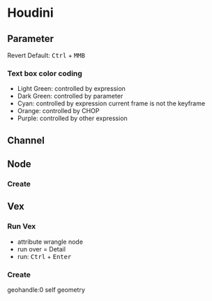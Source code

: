 # Houdini

## Parameter

Revert Default: <kbd>Ctrl</kbd> + <kbd>MMB</kbd>

### Text box color coding
- Light Green: controlled by expression
- Dark Green: controlled by parameter
- Cyan: controlled by expression current frame is not the keyframe
- Orange: controlled by CHOP
- Purple: controlled by other expression

## Channel

## Node

### Create

## Vex

### Run Vex

- attribute wrangle node
- run over = Detail
- run: <kbd>Ctrl</kbd> + <kbd>Enter</kbd> 

### Create

geohandle:0 self geometry
